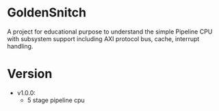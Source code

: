 # GoldenSnitch
A project for educational purpose to understand the simple Pipeline CPU with subsystem support including AXI protocol bus, cache, interrupt handling.


# Version
- v1.0.0: 
    - 5 stage pipeline cpu